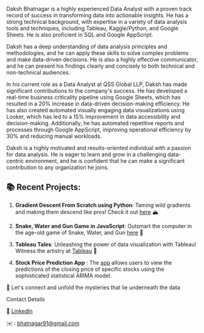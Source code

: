 Daksh Bhatnagar is a highly experienced Data Analyst with a proven track record of success in transforming data into actionable insights. He has a strong technical background, with expertise in a variety of data analysis tools and techniques, including Tableau, Kaggle/Python, and Google Sheets. He is also proficient in SQL and Google AppScript.

Daksh has a deep understanding of data analysis principles and methodologies, and he can apply these skills to solve complex problems and make data-driven decisions. He is also a highly effective communicator, and he can present his findings clearly and concisely to both technical and non-technical audiences.

In his current role as a Data Analyst at QSS Global LLP, Daksh has made significant contributions to the company's success. He has developed a real-time business criticality pipeline using Google Sheets, which has resulted in a 20% increase in data-driven decision-making efficiency. He has also created automated visually engaging data visualizations using Looker, which has led to a 15% improvement in data accessibility and decision-making. Additionally, he has automated repetitive reports and processes through Google AppScript, improving operational efficiency by 30% and reducing manual workloads.

Daksh is a highly motivated and results-oriented individual with a passion for data analysis. He is eager to learn and grow in a challenging data-centric environment, and he is confident that he can make a significant contribution to any organization he joins.

## 📚 Recent Projects:
1. **Gradient Descent From Scratch using Python**: Taming wild gradients and making them descend like pros! Check it out [here](https://bit.ly/3fwd7JD) 🏔️

2. **Snake, Water and Gun Game in JavaScript**: Outsmart the computer in the age-old game of Snake, Water, and Gun [here](https://github.com/dakshbhatnagar/JS_files/blob/main/snake_water_gun.js) 🐶

3. **Tableau Tales**: Unleashing the power of data visualization with Tableau! Witness the artistry at [Tableau](https://public.tableau.com/app/profile/daksh.bhatnagar) 🎨

4. **Stock Price Prediction App** : The [app](https://stockpredictions.streamlit.app/) allows users to view the predictions of the closing price of specific stocks using the sophisticated statistical ARIMA model.

🤝 Let's connect and unfold the mysteries that lie underneath the data

Contact Details 

🤝 [LinkedIn](https://www.linkedin.com/in/dakshb/)

✉️ : bhatnagar91@gmail.com
